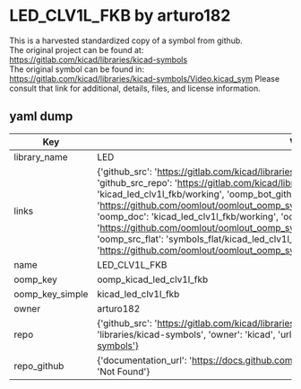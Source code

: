 # LED_CLV1L_FKB by arturo182  
This is a harvested standardized copy of a symbol from github.  
The original project can be found at:  
https://gitlab.com/kicad/libraries/kicad-symbols  
The original symbol can be found in:
https://gitlab.com/kicad/libraries/kicad-symbols/Video.kicad_sym
Please consult that link for additional, details, files, and license information.  
## yaml dump  
| Key | Value |  
| --- | --- |  
| library_name | LED |  
| links | {'github_src': 'https://gitlab.com/kicad/libraries/kicad-symbols/Video.kicad_sym', 'github_src_repo': 'https://gitlab.com/kicad/libraries/kicad-symbols', 'oomp_bot': 'kicad_led_clv1l_fkb/working', 'oomp_bot_github': 'https://github.com/oomlout/oomlout_oomp_symbol_bot/tree/main/kicad_led_clv1l_fkb/working', 'oomp_doc': 'kicad_led_clv1l_fkb/working', 'oomp_doc_github': 'https://github.com/oomlout/oomlout_oomp_symbol_doc/tree/main/kicad_led_clv1l_fkb/working', 'oomp_src_flat': 'symbols_flat/kicad_led_clv1l_fkb/working', 'oomp_src_flat_github': 'https://github.com/oomlout/oomlout_oomp_symbol_src/tree/main/kicad_led_clv1l_fkb/working'} |  
| name | LED_CLV1L_FKB |  
| oomp_key | oomp_kicad_led_clv1l_fkb |  
| oomp_key_simple | kicad_led_clv1l_fkb |  
| owner | arturo182 |  
| repo | {'github_src': 'https://gitlab.com/kicad/libraries/kicad-symbols/Video.kicad_sym', 'name': 'libraries/kicad-symbols', 'owner': 'kicad', 'url': 'https://gitlab.com/kicad/libraries/kicad-symbols'} |  
| repo_github | {'documentation_url': 'https://docs.github.com/rest/repos/repos#get-a-repository', 'message': 'Not Found'} |  

